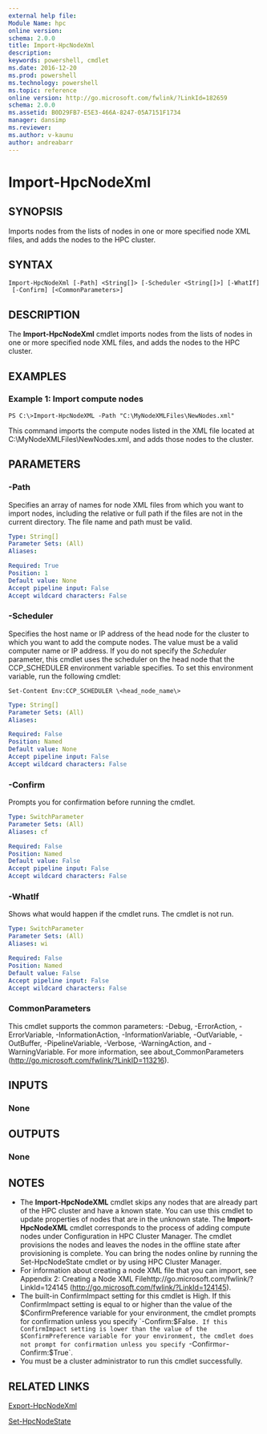 ```yaml
---
external help file:
Module Name: hpc
online version:
schema: 2.0.0
title: Import-HpcNodeXml
description:
keywords: powershell, cmdlet
ms.date: 2016-12-20
ms.prod: powershell
ms.technology: powershell
ms.topic: reference
online version: http://go.microsoft.com/fwlink/?LinkId=182659
schema: 2.0.0
ms.assetid: B0D29FB7-E5E3-466A-8247-05A7151F1734
manager: dansimp
ms.reviewer:
ms.author: v-kaunu
author: andreabarr
---
```


# Import-HpcNodeXml

## SYNOPSIS
Imports nodes from the lists of nodes in one or more specified node XML files, and adds the nodes to the HPC cluster.

## SYNTAX

```
Import-HpcNodeXml [-Path] <String[]> [-Scheduler <String[]>] [-WhatIf]
 [-Confirm] [<CommonParameters>]
```

## DESCRIPTION
The **Import-HpcNodeXml** cmdlet imports nodes from the lists of nodes in one or more specified node XML files, and adds the nodes to the HPC cluster.

## EXAMPLES

### Example 1: Import compute nodes
```
PS C:\>Import-HpcNodeXML -Path "C:\MyNodeXMLFiles\NewNodes.xml"
```

This command imports the compute nodes listed in the XML file located at C:\MyNodeXMLFiles\NewNodes.xml, and adds those nodes to the cluster.

## PARAMETERS

### -Path
Specifies an array of names for node XML files from which you want to import nodes, including the relative or full path if the files are not in the current directory.
The file name and path must be valid.

```yaml
Type: String[]
Parameter Sets: (All)
Aliases:

Required: True
Position: 1
Default value: None
Accept pipeline input: False
Accept wildcard characters: False
```

### -Scheduler
Specifies the host name or IP address of the head node for the cluster to which you want to add the compute nodes.
The value must be a valid computer name or IP address.
If you do not specify the *Scheduler* parameter, this cmdlet uses the scheduler on the head node that the CCP_SCHEDULER environment variable specifies.
To set this environment variable, run the following cmdlet:

`Set-Content Env:CCP_SCHEDULER \<head_node_name\>`

```yaml
Type: String[]
Parameter Sets: (All)
Aliases:

Required: False
Position: Named
Default value: None
Accept pipeline input: False
Accept wildcard characters: False
```

### -Confirm
Prompts you for confirmation before running the cmdlet.

```yaml
Type: SwitchParameter
Parameter Sets: (All)
Aliases: cf

Required: False
Position: Named
Default value: False
Accept pipeline input: False
Accept wildcard characters: False
```

### -WhatIf
Shows what would happen if the cmdlet runs.
The cmdlet is not run.

```yaml
Type: SwitchParameter
Parameter Sets: (All)
Aliases: wi

Required: False
Position: Named
Default value: False
Accept pipeline input: False
Accept wildcard characters: False
```

### CommonParameters
This cmdlet supports the common parameters: -Debug, -ErrorAction, -ErrorVariable, -InformationAction, -InformationVariable, -OutVariable, -OutBuffer, -PipelineVariable, -Verbose, -WarningAction, and -WarningVariable. For more information, see about_CommonParameters (http://go.microsoft.com/fwlink/?LinkID=113216).

## INPUTS

### None

## OUTPUTS

### None

## NOTES
* The **Import-HpcNodeXML** cmdlet skips any nodes that are already part of the HPC cluster and have a known state. You can use this cmdlet to update properties of nodes that are in the unknown state. The **Import-HpcNodeXML** cmdlet corresponds to the process of adding compute nodes under Configuration in HPC Cluster Manager. The cmdlet provisions the nodes and leaves the nodes in the offline state after provisioning is complete. You can bring the nodes online by running the Set-HpcNodeState cmdlet or by using HPC Cluster Manager.
* For information about creating a node XML file that you can import, see Appendix 2: Creating a Node XML Filehttp://go.microsoft.com/fwlink/?LinkId=124145 (http://go.microsoft.com/fwlink/?LinkId=124145).
* The built-in ConfirmImpact setting for this cmdlet is High. If this ConfirmImpact setting is equal to or higher than the value of the $ConfirmPreference variable for your environment, the cmdlet prompts for confirmation unless you specify `-Confirm:$False`. If this ConfirmImpact setting is lower than the value of the $ConfirmPreference variable for your environment, the cmdlet does not prompt for confirmation unless you specify `-Confirm` or `-Confirm:$True`.
* You must be a cluster administrator to run this cmdlet successfully.

## RELATED LINKS

[Export-HpcNodeXml](./Export-HpcNodeXml.md)

[Set-HpcNodeState](./Set-HpcNodeState.md)
